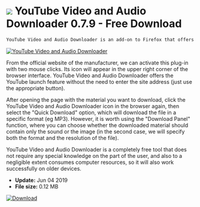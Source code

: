 # ![](https://cdn.softexe.net/static/icon/2/youtube-video-and-audio-downloader-9497.png) YouTube Video and Audio Downloader 0.7.9 - Free Download

```sh
YouTube Video and Audio Downloader is an add-on to Firefox that offers the ability to easily and quickly download content from YouTube.
```
[![YouTube Video and Audio Downloader](https://gallery.dpcdn.pl/imgc/Tools/86570/g_-_420x350_1.5_-_x6ca09b1e-e3c5-4633-b982-adc9404340d6.jpg)](https://softexe.net/win/internet/browser-add-ons/youtube-video-and-audio-downloader:adag.html)

From the official website of the manufacturer, we can activate this plug-in with two mouse clicks. Its icon will appear in the upper right corner of the browser interface. YouTube Video and Audio Downloader offers the YouTube launch feature without the need to enter the site address (just use the appropriate button).
 
 After opening the page with the material you want to download, click the YouTube Video and Audio Downloader icon in the browser again, then select the "Quick Download" option, which will download the file in a specific format (eg MP3). However, it is worth using the "Download Panel" function, where you can choose whether the downloaded material should contain only the sound or the image (in the second case, we will specify both the format and the resolution of the file).
 
 YouTube Video and Audio Downloader is a completely free tool that does not require any special knowledge on the part of the user, and also to a negligible extent consumes computer resources, so it will also work successfully on older devices.


- **Update:** Jun 04 2019
- **File size:** 0.12 MB

[![Download](https://cdn.softexe.net/static/img/download.png)](https://softexe.net/win/internet/browser-add-ons/youtube-video-and-audio-downloader:adag.html)

